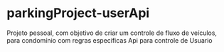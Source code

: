 # parkingProject-userApi
Projeto pessoal, com objetivo de criar um controle de fluxo de veículos, para condomínio com regras específicas
Api para controle de Usuario
